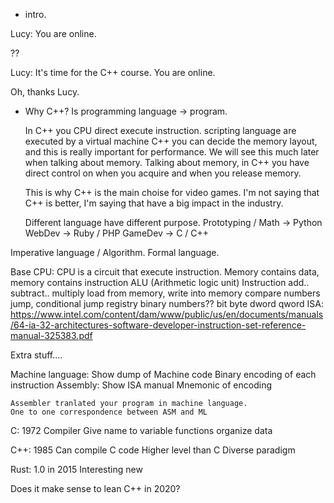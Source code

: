 - intro.

Lucy: You are online.

??

Lucy: It's time for the C++ course. You are online.

Oh, thanks Lucy.

- Why C++?
    Is programming language -> program.

    In C++ you CPU direct execute instruction.
        scripting language are executed by a virtual machine
    C++ you can decide the memory layout, and this is really important for performance. We will see this much later when talking about memory.
    Talking about memory, in C++ you have direct control on when you acquire and when you release memory.

    This is why C++ is the main choise for video games.
    I'm not saying that C++ is better, I'm saying that have a big impact in the industry.

    Different language have different purpose.
        Prototyping / Math -> Python
        WebDev -> Ruby / PHP
        GameDev -> C / C++

Imperative language / Algorithm.
Formal language.

Base CPU:
    CPU is a circuit that execute instruction.
        Memory contains data, memory contains instruction
    ALU (Arithmetic logic unit)
        Instruction
            add.. subtract.. multiply
            load from memory, write into memory
            compare numbers
            jump, conditional jump
            registry
            binary numbers??
                bit byte dword qword
    ISA:
        https://www.intel.com/content/dam/www/public/us/en/documents/manuals/64-ia-32-architectures-software-developer-instruction-set-reference-manual-325383.pdf

Extra stuff....

Machine language:
    Show dump of Machine code
    Binary encoding of each instruction
Assembly:
    Show ISA manual
    Mnemonic of encoding

    Assembler tranlated your program in machine language.
    One to one correspondence between ASM and ML

C: 1972
    Compiler
    Give name to
        variable
        functions
        organize data

C++: 1985
    Can compile C code
    Higher level than C
    Diverse paradigm

Rust: 1.0 in 2015
    Interesting new

Does it make sense to lean C++ in 2020?
